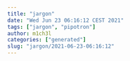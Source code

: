 ```yaml
---
title: "jargon"
date: "Wed Jun 23 06:16:12 CEST 2021"
tags: ["jargon", "pipotron"]
author: m1ch3l
categories: ["generated"]
slug: "jargon/2021-06-23-06:16:12"
---
```



